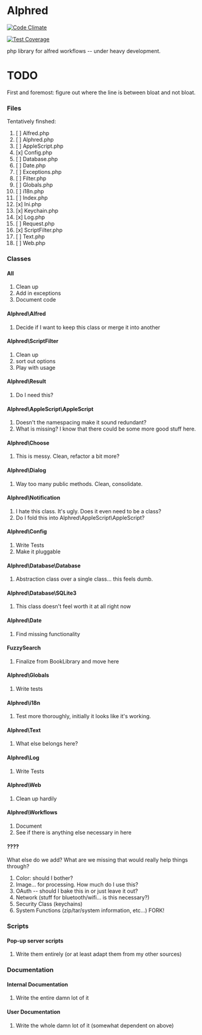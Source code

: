 Alphred
=======

[![Code Climate](https://codeclimate.com/github/shawnrice/alphred/badges/gpa.svg)](https://codeclimate.com/github/shawnrice/alphred)

[![Test Coverage](https://codeclimate.com/github/shawnrice/alphred/badges/coverage.svg)](https://codeclimate.com/github/shawnrice/alphred)

php library for alfred workflows -- under heavy development.

TODO
====

First and foremost: figure out where the line is between bloat and not bloat.

### Files

Tentatively finshed:

1.  [ ] Alfred.php
2.  [ ] Alphred.php
3.  [ ] AppleScript.php
4.  [x] Config.php
5.  [ ] Database.php
6.  [ ] Date.php
7.  [ ] Exceptions.php
8.  [ ] Filter.php
9.  [ ] Globals.php
10. [ ] i18n.php
10. [ ] Index.php
10. [x] Ini.php
10. [x] Keychain.php
10. [x] Log.php
10. [ ] Request.php
10. [x] ScriptFilter.php
10. [ ] Text.php
10. [ ] Web.php


### Classes

#### All
1. Clean up
2. Add in exceptions
3. Document code

#### Alphred\Alfred
1. Decide if I want to keep this class or merge it into another

#### Alphred\ScriptFilter
1. Clean up
2. sort out options
3. Play with usage

#### Alphred\Result
1. Do I need this?

#### Alphred\AppleScript\AppleScript
1. Doesn't the namespacing make it sound redundant?
2. What is missing? I know that there could be some more good stuff here.

#### Alphred\Choose
1. This is messy. Clean, refactor a bit more?

#### Alphred\Dialog
1. Way too many public methods. Clean, consolidate.

#### Alphred\Notification
1. I hate this class. It's ugly. Does it even need to be a class?
2. Do I fold this into Alphred\AppleScript\AppleScript?

#### Alphred\Config
1. Write Tests
2. Make it pluggable

#### Alphred\Database\Database
1. Abstraction class over a single class... this feels dumb.

#### Alphred\Database\SQLite3
1. This class doesn't feel worth it at all right now

#### Alphred\Date
1. Find missing functionality

#### FuzzySearch
1. Finalize from BookLibrary and move here

#### Alphred\Globals
1. Write tests

#### Alphred\i18n
1. Test more thoroughly, initially it looks like it's working.

#### Alphred\Text
1. What else belongs here?

#### Alphred\Log
1. Write Tests

#### Alphred\Web
1. Clean up hardily

#### Alphred\Workflows
1. Document
2. See if there is anything else necessary in here

#### ????
What else do we add? What are we missing that would really help things through?

1. Color: should I bother?
1. Image... for processing. How much do I use this?
1. OAuth -- should I bake this in or just leave it out?
1. Network (stuff for bluetooth/wifi... is this necessary?)
1. Security Class (keychains)
1. System Functions (zip/tar/system information, etc...) FORK!



### Scripts

#### Pop-up server scripts
1. Write them entirely (or at least adapt them from my other sources)

### Documentation
#### Internal Documentation
1. Write the entire damn lot of it

#### User Documentation
1. Write the whole damn lot of it (somewhat dependent on above)
